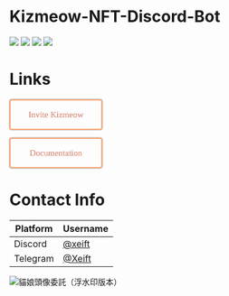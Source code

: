 # Kizmeow-NFT-Discord-Bot


<a href="https://kizmeow.gitbook.io/kizmeow-nft-discord-bot/"><img src="https://img.shields.io/badge/read-doc-green"></a>
![](https://img.shields.io/github/license/Xeift/Kizmeow-NFT-Discord-Bot)
![](https://tokei.ekzhang.com/b1/github/Xeift/Kizmeow-NFT-Discord-Bot)
<a href="https://discord.gg/eC5EhJfmNd"><img src="https://img.shields.io/discord/1041165809013243924?color=blue&label=Kizmeow%20Support%20Server&logo=discord"></a>


# Links
<style type="text/css">
.maxbutton {
  position: relative;
  text-decoration: none;
  display: inline-block;
  vertical-align: middle;
  width: 160px;
  height: 50px;
  border: 2px solid #ffa46e;
  border-radius: 4px 4px 4px 4px;
  background-color: rgba(80, 90, 199, 0);
  box-shadow: 0px 0px 2px 0px #333333;
}
.maxbutton:hover {
  border-color: #ffa46e;
  background-color: white;
  box-shadow: 0px 0px 2px 0px #333333;
}
.maxbutton .mb-text {
  color: #ffa46e;
  font-family: Verdana;
  font-size: 15px;
  text-align: center;
  font-style: normal;
  font-weight: normal;
  line-height: 1em;
  box-sizing: border-box;
  display: block;
  background-color: unset;
  position: relative;
  padding: 18px 0px 0px 0px;
  text-shadow: 0px 0px 0px #505ac7;
}
.maxbutton:hover .mb-text {
  color: #ffa46e;
  text-shadow: 0px 0px 0px #333333;
}
</style>
<a class="maxbutton" href="https://discord.com/discovery/applications/923512417907015693" data-maxbuttoncounter="{&quot;button_id&quot;:542804,&quot;url&quot;:&quot;https:\/\/discord.com\/discovery\/applications\/923512417907015693&quot;,&quot;check&quot;:&quot;K8DdkLpo&quot;}" data-maxbuttonpage="{&quot;id&quot;:false,&quot;type&quot;:false}"><span class='mb-text' >Invite Kizmeow</span></a>

<style type="text/css">
.maxbutton {
  position: relative;
  text-decoration: none;
  display: inline-block;
  vertical-align: middle;
  width: 160px;
  height: 50px;
  border: 2px solid #ffa46e;
  border-radius: 4px 4px 4px 4px;
  background-color: rgba(80, 90, 199, 0);
  box-shadow: 0px 0px 2px 0px #333333;
}
.maxbutton:hover {
  border-color: #ffa46e;
  background-color: white;
  box-shadow: 0px 0px 2px 0px #333333;
}
.maxbutton .mb-text {
  color: #ffa46e;
  font-family: Verdana;
  font-size: 15px;
  text-align: center;
  font-style: normal;
  font-weight: normal;
  line-height: 1em;
  box-sizing: border-box;
  display: block;
  background-color: unset;
  position: relative;
  padding: 18px 0px 0px 0px;
  text-shadow: 0px 0px 0px #505ac7;
}
.maxbutton:hover .mb-text {
  color: #ffa46e;
  text-shadow: 0px 0px 0px #333333;
}
</style>
<a class="maxbutton" href="https://kizmeow.gitbook.io/kizmeow-nft-discord-bot/information/introduction" data-maxbuttoncounter="{&quot;button_id&quot;:195529,&quot;url&quot;:&quot;https:\/\/kizmeow.gitbook.io\/kizmeow-nft-discord-bot\/information\/introduction&quot;,&quot;check&quot;:&quot;y4tFn26r&quot;}" data-maxbuttonpage="{&quot;id&quot;:false,&quot;type&quot;:false}"><span class='mb-text' >Documentation</span></a>

# Contact Info
| Platform  | Username |
|-----------|----------|
| Discord   | [@xeift](https://discord.com/users/874806243208871977) |
| Telegram  | [@Xeift](https://t.me/Xeift)                           |


![貓娘頭像委託（浮水印版本）](https://user-images.githubusercontent.com/80938768/204983971-d7cf0e40-f4ce-4737-ba07-85ed62112dab.png)
